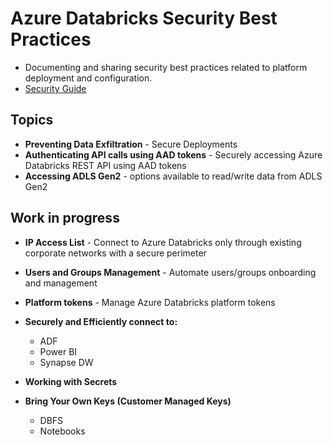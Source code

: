 Azure Databricks Security Best Practices
==============
- Documenting and sharing security best practices related to platform deployment and configuration.
- [Security Guide](https://bit.ly/adbsecurityguide)



Topics
------------

-  **Preventing Data Exfiltration** - Secure Deployments
-  **Authenticating API calls using AAD tokens** - Securely accessing Azure Databricks REST API using AAD tokens
-  **Accessing ADLS Gen2** - options available to read/write data from ADLS Gen2

Work in progress
------------

-  **IP Access List** - Connect to Azure Databricks only through existing corporate networks with a secure perimeter
-  **Users and Groups Management** - Automate users/groups onboarding and management

-  **Platform tokens** - Manage Azure Databricks platform tokens
-  **Securely and Efficiently connect to:**
    - ADF 
    - Power BI
    - Synapse DW
-  **Working with Secrets**
-  **Bring Your Own Keys (Customer Managed Keys)** 
    - DBFS
    - Notebooks
